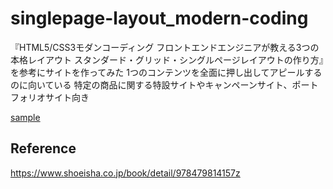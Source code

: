 # singlepage-layout_modern-coding
『HTML5/CSS3モダンコーディング フロントエンドエンジニアが教える3つの本格レイアウト スタンダード・グリッド・シングルページレイアウトの作り方』を参考にサイトを作ってみた
1つのコンテンツを全面に押し出してアピールするのに向いている
特定の商品に関する特設サイトやキャンペーンサイト、ポートフォリオサイト向き


[sample](https://tombo-gokuraku.github.io/singlepage-layout_modern-coding/)

## Reference
https://www.shoeisha.co.jp/book/detail/978479814157z
